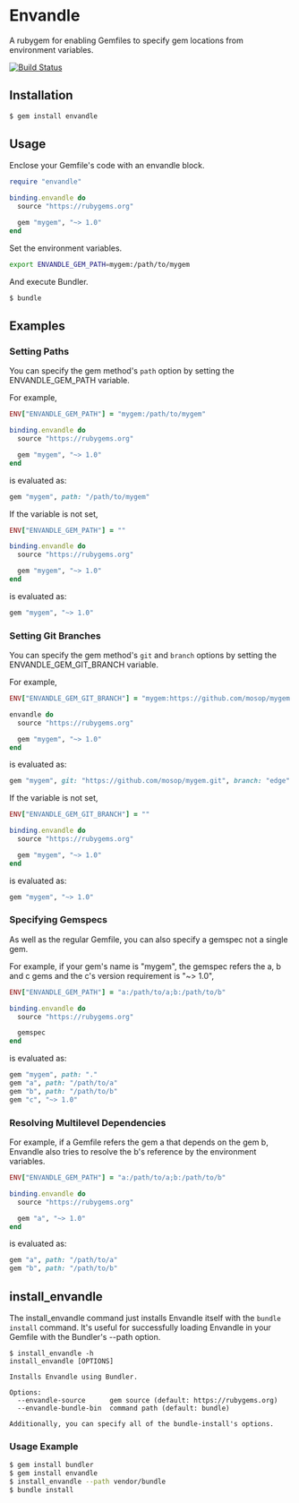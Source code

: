 # Envandle

A rubygem for enabling Gemfiles to specify gem locations from environment variables.

[![Build Status](https://travis-ci.org/mosop/envandle.svg?branch=master)](https://travis-ci.org/mosop/envandle)

## Installation

```sh
$ gem install envandle
```

## Usage

Enclose your Gemfile's code with an envandle block.

```ruby
require "envandle"

binding.envandle do
  source "https://rubygems.org"

  gem "mygem", "~> 1.0"
end
```

Set the environment variables.

```sh
export ENVANDLE_GEM_PATH=mygem:/path/to/mygem
```

And execute Bundler.

```sh
$ bundle
```

## Examples

### Setting Paths

You can specify the gem method's `path` option by setting the ENVANDLE_GEM_PATH variable.

For example,

```ruby
ENV["ENVANDLE_GEM_PATH"] = "mygem:/path/to/mygem"

binding.envandle do
  source "https://rubygems.org"

  gem "mygem", "~> 1.0"
end
```

is evaluated as:

```ruby
gem "mygem", path: "/path/to/mygem"
```

If the variable is not set,

```ruby
ENV["ENVANDLE_GEM_PATH"] = ""

binding.envandle do
  source "https://rubygems.org"

  gem "mygem", "~> 1.0"
end
```

is evaluated as:

```ruby
gem "mygem", "~> 1.0"
```

### Setting Git Branches

You can specify the gem method's `git` and `branch` options by setting the ENVANDLE_GEM_GIT_BRANCH variable.

For example,

```ruby
ENV["ENVANDLE_GEM_GIT_BRANCH"] = "mygem:https://github.com/mosop/mygem.git#edge"

envandle do
  source "https://rubygems.org"

  gem "mygem", "~> 1.0"
end
```

is evaluated as:

```ruby
gem "mygem", git: "https://github.com/mosop/mygem.git", branch: "edge"
```

If the variable is not set,

```ruby
ENV["ENVANDLE_GEM_GIT_BRANCH"] = ""

binding.envandle do
  source "https://rubygems.org"

  gem "mygem", "~> 1.0"
end
```

is evaluated as:

```ruby
gem "mygem", "~> 1.0"
```

### Specifying Gemspecs

As well as the regular Gemfile, you can also specify a gemspec not a single gem.

For example, if your gem's name is "mygem", the gemspec refers the a, b and c gems and the c's version requirement is "~> 1.0",

```ruby
ENV["ENVANDLE_GEM_PATH"] = "a:/path/to/a;b:/path/to/b"

binding.envandle do
  source "https://rubygems.org"

  gemspec
end
```

is evaluated as:

```ruby
gem "mygem", path: "."
gem "a", path: "/path/to/a"
gem "b", path: "/path/to/b"
gem "c", "~> 1.0"
```

### Resolving Multilevel Dependencies

For example, if a Gemfile refers the gem a that depends on the gem b, Envandle also tries to resolve the b's reference by the environment variables.

```ruby
ENV["ENVANDLE_GEM_PATH"] = "a:/path/to/a;b:/path/to/b"

binding.envandle do
  source "https://rubygems.org"

  gem "a", "~> 1.0"
end
```

is evaluated as:

```ruby
gem "a", path: "/path/to/a"
gem "b", path: "/path/to/b"
```

## install_envandle

The install_envandle command just installs Envandle itself with the `bundle install` command. It's useful for successfully loading Envandle in your Gemfile with the Bundler's --path option.

```
$ install_envandle -h
install_envandle [OPTIONS]

Installs Envandle using Bundler.

Options:
  --envandle-source      gem source (default: https://rubygems.org)
  --envandle-bundle-bin  command path (default: bundle)

Additionally, you can specify all of the bundle-install's options.
```

### Usage Example

```sh
$ gem install bundler
$ gem install envandle
$ install_envandle --path vendor/bundle
$ bundle install
```

